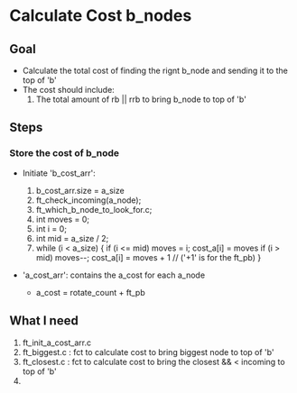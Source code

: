 
# Calculate Cost b_nodes

## Goal
+ Calculate the total cost of finding the rignt b_node and sending it to the top of 'b'
+ The cost should include:
  1. The total amount of rb || rrb to bring b_node to top of 'b'

## Steps

### Store the cost of b_node
+ Initiate 'b_cost_arr':
  1. b_cost_arr.size = a_size
  2. ft_check_incoming(a_node);
  3. ft_which_b_node_to_look_for.c;
  4. int moves = 0;
  5. int i = 0;
  6. int mid = a_size / 2;
  7. while (i < a_size)
	{
		if (i <= mid)
			moves = i;
			cost_a[i] = moves
		if (i > mid)
			moves--;
			cost_a[i] = moves + 1  // ('+1' is for the ft_pb)
	}

+ 'a_cost_arr': contains the a_cost for each a_node
     + a_cost = rotate_count + ft_pb

## What I need

1. ft_init_a_cost_arr.c
2. ft_biggest.c : fct to calculate cost to bring biggest node to top of 'b'
3. ft_closest.c : fct to calculate cost to bring the closest && < incoming to top of 'b'
4. 